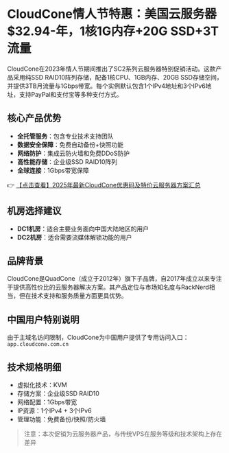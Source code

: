 # CloudCone情人节特惠：美国云服务器$32.94-年，1核1G内存+20G SSD+3T流量

CloudCone在2023年情人节期间推出了SC2系列云服务器特别促销活动。这款产品采用纯SSD RAID10阵列存储，配备1核CPU、1GB内存、20GB SSD存储空间，并提供3TB月流量与1Gbps带宽。每个实例默认包含1个IPv4地址和3个IPv6地址，支持PayPal和支付宝等多种支付方式。

## 核心产品优势

- **全托管服务**：包含专业技术支持团队
- **数据安全保障**：免费自动备份+快照功能
- **网络防护**：集成云防火墙和免费DDoS防护
- **高性能存储**：企业级SSD RAID10阵列
- **全球连接**：1Gbps带宽保障

👉 [【点击查看】2025年最新CloudCone优惠码及特价云服务器方案汇总](https://bit.ly/Cloudcone)

## 机房选择建议

- **DC1机房**：适合主要业务面向中国大陆地区的用户
- **DC2机房**：适合需要流媒体解锁功能的用户

## 品牌背景

CloudCone是QuadCone（成立于2012年）旗下子品牌，自2017年成立以来专注于提供高性价比的云服务器解决方案。其产品定位与市场知名度与RackNerd相当，但在技术支持和服务质量方面更具优势。

## 中国用户特别说明

由于主域名访问限制，CloudCone为中国用户提供了专用访问入口：
`app.cloudcone.com.cn`

## 技术规格明细

- 虚拟化技术：KVM
- 存储方案：企业级SSD RAID10
- 网络配置：1Gbps带宽
- IP资源：1个IPv4 + 3个IPv6
- 管理功能：免费备份/快照/防火墙

> 注意：本次促销为云服务器产品，与传统VPS在服务等级和技术架构上存在差异